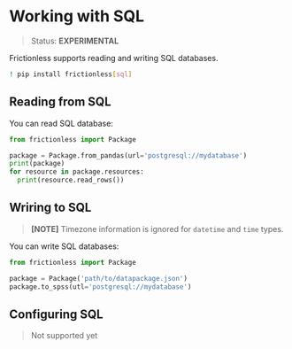 # Working with SQL

> Status: **EXPERIMENTAL**

Frictionless supports reading and writing SQL databases.

```sh
! pip install frictionless[sql]
```


## Reading from SQL

You can read SQL database:

```py
from frictionless import Package

package = Package.from_pandas(url='postgresql://mydatabase')
print(package)
for resource in package.resources:
  print(resource.read_rows())
```


## Wriring to SQL

> **[NOTE]** Timezone information is ignored for `datetime` and `time` types.

You can write SQL databases:

```py
from frictionless import Package

package = Package('path/to/datapackage.json')
package.to_spss(utl='postgresql://mydatabase')
```


## Configuring SQL

> Not supported yet